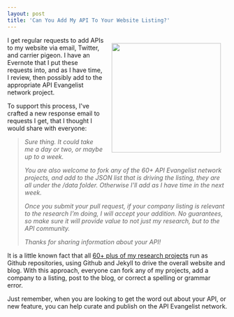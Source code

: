 ```yaml
---
layout: post
title: 'Can You Add My API To Your Website Listing?'
---
```

<p><img style="padding: 15px;" src="https://s3.amazonaws.com/kinlane-productions/api-evangelist/t-shirts/KL_InApiWeTrust-1000.png" alt="" width="250" align="right" /></p>
<p>I get regular requests to add APIs to my website via email, Twitter, and carrier pigeon. I have an Evernote that I put these requests into, and as I have time, I review, then possibly add to the appropriate API Evangelist network project.</p>
<p>To support this process, I've crafted a new response email to requests I get, that I thought I would share with everyone:</p>
<blockquote><em>
<p>Sure thing. It could take me a day or two, or maybe up to a week.</p>
<p>You are also welcome to fork any of the 60+ API Evangelist network projects, and add to the JSON list that is driving the listing, they are all under the /data folder. Otherwise I'll add as I have time in the next week.</p>
<p>Once you submit your pull request, if your company listing is relevant to the research I&rsquo;m doing, I will accept your addition. No guarantees, so make sure it will provide value to not just my research, but to the API community.</p>
<p>Thanks for sharing information about your API!</p>
</em></blockquote>
<p>It is a little known fact that all <a href="http://kinlane.com/projects/">60+ plus of my research projects</a> run as Github repositories, using Github and Jekyll to drive the overall website and blog. With this approach, everyone can fork any of my projects, add a company to a listing, post to the blog, or correct a spelling or grammar error.</p>
<p>Just remember, when you are looking to get the word out about your API, or new feature, you can help curate and publish on the API Evangelist network.</p>